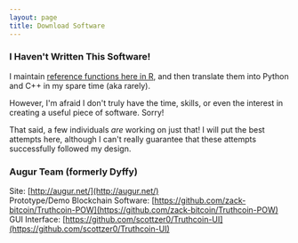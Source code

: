 ```yaml
---
layout: page
title: Download Software
---
```



### I Haven't Written This Software!
I maintain [reference functions here in R](https://github.com/psztorc/Truthcoin), and then translate them into Python and C++ in my spare time (aka rarely).

However, I'm afraid I don't truly have the time, skills, or even the interest in creating a useful piece of software. Sorry!

That said, a few individuals *are* working on just that! I will put the best attempts here, although I can't really guarantee that these attempts successfully followed my design.



### Augur Team (formerly Dyffy)



Site: [http://augur.net/](http://augur.net/)  
Prototype/Demo Blockchain Software: [https://github.com/zack-bitcoin/Truthcoin-POW](https://github.com/zack-bitcoin/Truthcoin-POW)  
GUI Interface: [https://github.com/scottzer0/Truthcoin-UI](https://github.com/scottzer0/Truthcoin-UI)  


